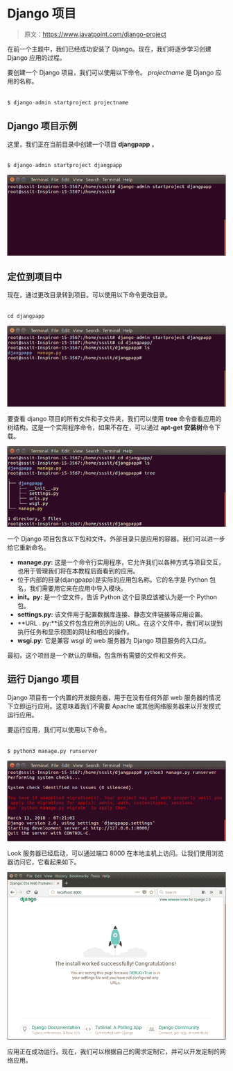# Django 项目

> 原文：<https://www.javatpoint.com/django-project>

在前一个主题中，我们已经成功安装了 Django。现在，我们将逐步学习创建 Django 应用的过程。

要创建一个 Django 项目，我们可以使用以下命令。 *projectname* 是 Django 应用的名称。

```py

$ django-admin startproject projectname 

```

## Django 项目示例

这里，我们正在当前目录中创建一个项目 **djangpapp** 。

```py

$ django-admin startproject djangpapp

```

![django project](img/c531182782e335b61026661c5c8a5150.png)

## 定位到项目中

现在，通过更改目录转到项目。可以使用以下命令更改目录。

```py

cd djangpapp

```

![django project 1](img/350667432c587d10d3a2a04e051fcfe3.png)

要查看 django 项目的所有文件和子文件夹，我们可以使用 **tree** 命令查看应用的树结构。这是一个实用程序命令，如果不存在，可以通过 **apt-get 安装树**命令下载。

![django project 2](img/598a830dad97ff0fbf83839b3b939587.png)

一个 Django 项目包含以下包和文件。外部目录只是应用的容器。我们可以进一步给它重新命名。

*   **manage.py:** 这是一个命令行实用程序，它允许我们以各种方式与项目交互，也用于管理我们将在本教程后面看到的应用。
*   位于内部的目录(djangpapp)是实际的应用包名称。它的名字是 Python 包名，我们需要用它来在应用中导入模块。
*   **__init__。py:** 是一个空文件，告诉 Python 这个目录应该被认为是一个 Python 包。
*   **settings.py:** 该文件用于配置数据库连接、静态文件链接等应用设置。
*   **URL . py:**该文件包含应用的列出的 URL。在这个文件中，我们可以提到执行任务和显示视图的网址和相应的操作。
*   **wsgi.py:** 它是兼容 wsgi 的 web 服务器为 Django 项目服务的入口点。

最初，这个项目是一个默认的草稿，包含所有需要的文件和文件夹。

## 运行 Django 项目

Django 项目有一个内置的开发服务器，用于在没有任何外部 web 服务器的情况下立即运行应用。这意味着我们不需要 Apache 或其他网络服务器来以开发模式运行应用。

要运行应用，我们可以使用以下命令。

```py

$ python3 manage.py runserver

```

![django project 3](img/6b4c6807cd65a520aeed3bc6460a2e80.png)

Look 服务器已经启动，可以通过端口 8000 在本地主机上访问。让我们使用浏览器访问它，它看起来如下。

![django project 4](img/b6ea7a2b1609a8fa1cff3701bf5974d0.png)

应用正在成功运行。现在，我们可以根据自己的需求定制它，并可以开发定制的网络应用。